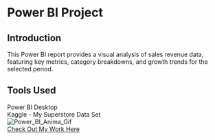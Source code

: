 # Power BI Project  

## Introduction  
This Power BI report provides a visual analysis of sales revenue data, featuring key metrics, category breakdowns, and growth trends for the selected period.  
## Tools Used  
Power BI Desktop  
Kaggle - My Superstore Data Set   
![Power_BI_Anima_Gif](https://github.com/user-attachments/assets/c97191e1-e109-44ba-b2f1-85d48df544d2)  
[Check Out My Work Here](https://github.com/Mnord444/My_Power_BI_Project/tree/main/My%20Sample-Superstore%20Project)
